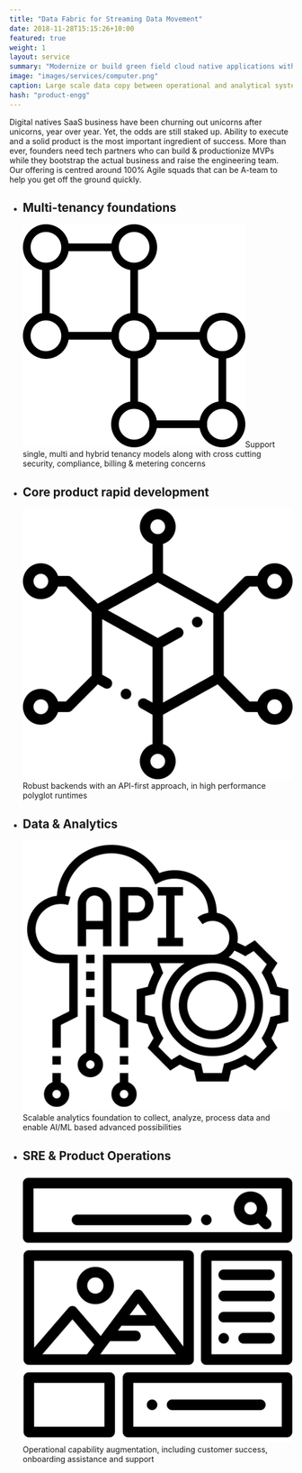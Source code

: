```yaml
---
title: "Data Fabric for Streaming Data Movement"
date: 2018-11-28T15:15:26+10:00
featured: true
weight: 1
layout: service
summary: "Modernize or build green field cloud native applications with a strong focus on microservices architecture & domain driven design."
image: "images/services/computer.png"
caption: Large scale data copy between operational and analytical systems with CDC.
hash: "product-engg"
---
```


Digital natives SaaS business have been churning out unicorns after unicorns, year over year. Yet, the odds are still staked up. Ability to execute and a solid product is the most important ingredient of success. More than ever, founders need tech partners who can build  & productionize MVPs while they bootstrap the actual business and raise the engineering team. Our offering is centred around 100% Agile squads that can be A-team to help you get off the ground quickly.

- <div class="text-center platform-strategy"><h2 class="product_eng_title">Multi-tenancy foundations</h2><span class="icon-serv pb-2"><img src="../images/icons/ddd.svg" /></span>Support single, multi and hybrid tenancy models along with cross cutting security, compliance,  billing & metering concerns</div>
- <div class="text-center platform-strategy"><h2 class="product_eng_title">Core product rapid development</h2><span class="icon-serv pb-2"><img src="../images/icons/services.svg" /></span>Robust backends with an API-first approach, in high performance polyglot runtimes</div>
- <div class="text-center platform-strategy"><h2 class="product_eng_title">Data & Analytics</h2><span class="icon-serv pb-2"><img src="../images/icons/apis.svg" /></span>Scalable analytics foundation to collect, analyze, process data and enable AI/ML based advanced possibilities</div>
- <div class="text-center platform-strategy"><h2 class="product_eng_title">SRE & Product Operations</h2><span class="icon-serv pb-2"><img src="../images/icons/microfrontends.svg" /></span>Operational capability augmentation, including customer success, onboarding assistance and support</div>

